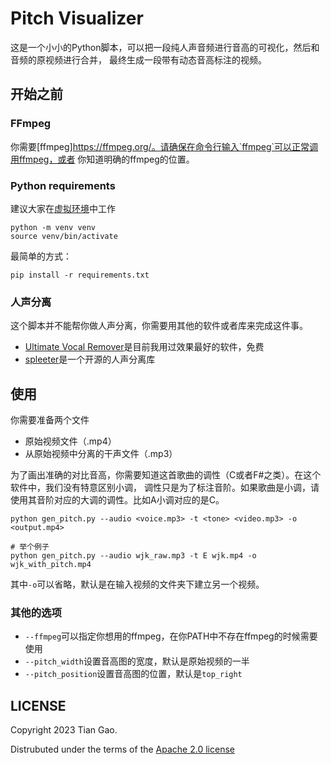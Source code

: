 # Pitch Visualizer

这是一个小小的Python脚本，可以把一段纯人声音频进行音高的可视化，然后和音频的原视频进行合并，
最终生成一段带有动态音高标注的视频。

## 开始之前

### FFmpeg

你需要[ffmpeg]https://ffmpeg.org/。请确保在命令行输入`ffmpeg`可以正常调用ffmpeg，或者
你知道明确的ffmpeg的位置。

### Python requirements

建议大家在[虚拟环境](https://docs.python.org/zh-cn/3/library/venv.html)中工作

```
python -m venv venv
source venv/bin/activate
```

最简单的方式：

```
pip install -r requirements.txt
```

### 人声分离

这个脚本并不能帮你做人声分离，你需要用其他的软件或者库来完成这件事。

* [Ultimate Vocal Remover](https://ultimatevocalremover.com/)是目前我用过效果最好的软件，免费
* [spleeter](https://github.com/deezer/spleeter)是一个开源的人声分离库

## 使用

你需要准备两个文件

* 原始视频文件（.mp4）
* 从原始视频中分离的干声文件（.mp3）

为了画出准确的对比音高，你需要知道这首歌曲的调性（C或者F#之类）。在这个软件中，我们没有特意区别小调，
调性只是为了标注音阶。如果歌曲是小调，请使用其音阶对应的大调的调性。比如A小调对应的是C。

```
python gen_pitch.py --audio <voice.mp3> -t <tone> <video.mp3> -o <output.mp4>

# 举个例子
python gen_pitch.py --audio wjk_raw.mp3 -t E wjk.mp4 -o wjk_with_pitch.mp4
```

其中`-o`可以省略，默认是在输入视频的文件夹下建立另一个视频。

### 其他的选项

* `--ffmpeg`可以指定你想用的ffmpeg，在你PATH中不存在ffmpeg的时候需要使用
* `--pitch_width`设置音高图的宽度，默认是原始视频的一半
* `--pitch_position`设置音高图的位置，默认是`top_right`

## LICENSE

Copyright 2023 Tian Gao.

Distrubuted under the terms of the [Apache 2.0 license](https://github.com/gaogaotiantian/pitch-visualizer/blob/master/LICENSE)
